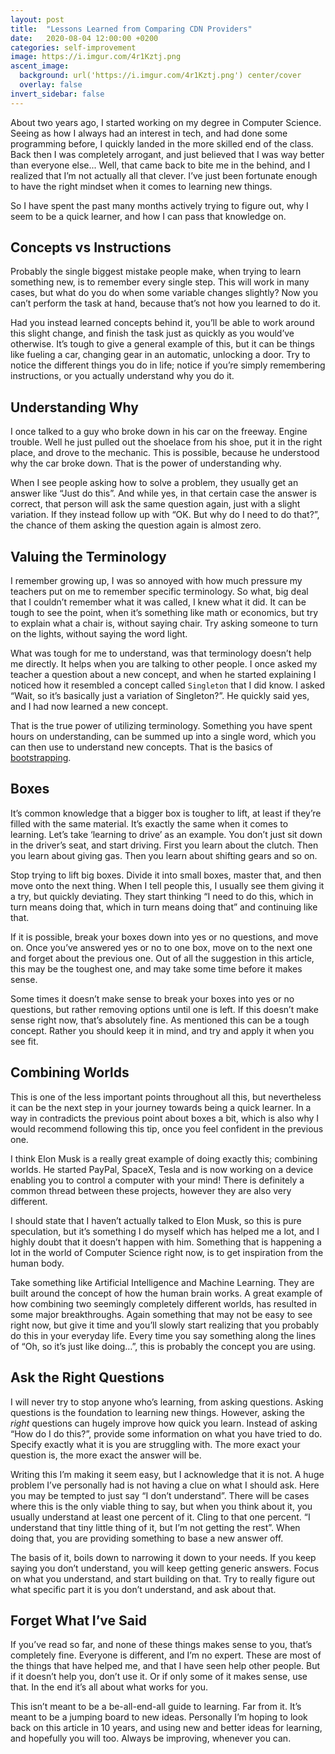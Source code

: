 ```yaml
---
layout: post
title:  "Lessons Learned from Comparing CDN Providers"
date:   2020-08-04 12:00:00 +0200
categories: self-improvement
image: https://i.imgur.com/4r1Kztj.png
ascent_image:
  background: url('https://i.imgur.com/4r1Kztj.png') center/cover
  overlay: false
invert_sidebar: false
---
```


About two years ago, I started working on my degree in Computer Science. Seeing as how I always had an interest in tech, and had done some programming before, I quickly landed in the more skilled end of the class. Back then I was completely arrogant, and just believed that I was way better than everyone else... Well, that came back to bite me in the behind, and I realized that I’m not actually all that clever. I’ve just been fortunate enough to have the right mindset when it comes to learning new things.

So I have spent the past many months actively trying to figure out, why I seem to be a quick learner, and how I can pass that knowledge on.

## Concepts vs Instructions

Probably the single biggest mistake people make, when trying to learn something new, is to remember every single step. This will work in many cases, but what do you do when some variable changes slightly? Now you can’t perform the task at hand, because that’s not how you learned to do it.

Had you instead learned concepts behind it, you’ll be able to work around this slight change, and finish the task just as quickly as you would’ve otherwise. It’s tough to give a general example of this, but it can be things like fueling a car, changing gear in an automatic, unlocking a door. Try to notice the different things you do in life; notice if you’re simply remembering instructions, or you actually understand why you do it.

## Understanding Why

I once talked to a guy who broke down in his car on the freeway. Engine trouble. Well he just pulled out the shoelace from his shoe, put it in the right place, and drove to the mechanic. This is possible, because he understood why the car broke down. That is the power of understanding why.

When I see people asking how to solve a problem, they usually get an answer like “Just do this”. And while yes, in that certain case the answer is correct, that person will ask the same question again, just with a slight variation. If they instead follow up with “OK. But why do I need to do that?”, the chance of them asking the question again is almost zero.

## Valuing the Terminology

I remember growing up, I was so annoyed with how much pressure my teachers put on me to remember specific terminology. So what, big deal that I couldn’t remember what it was called, I knew what it did. It can be tough to see the point, when it’s something like math or economics, but try to explain what a chair is, without saying chair. Try asking someone to turn on the lights, without saying the word light.

What was tough for me to understand, was that terminology doesn’t help me directly. It helps when you are talking to other people. I once asked my teacher a question about a new concept, and when he started explaining I noticed how it resembled a concept called `Singleton` that I did know. I asked “Wait, so it’s basically just a variation of Singleton?”. He quickly said yes, and I had now learned a new concept.

That is the true power of utilizing terminology. Something you have spent hours on understanding, can be summed up into a single word, which you can then use to understand new concepts. That is the basics of [bootstrapping](https://www.youtube.com/watch?v=nslY1s0U9_c).

## Boxes

It’s common knowledge that a bigger box is tougher to lift, at least if they’re filled with the same material. It’s exactly the same when it comes to learning. Let’s take ‘learning to drive’ as an example. You don’t just sit down in the driver’s seat, and start driving. First you learn about the clutch. Then you learn about giving gas. Then you learn about shifting gears and so on.

Stop trying to lift big boxes. Divide it into small boxes, master that, and then move onto the next thing. When I tell people this, I usually see them giving it a try, but quickly deviating. They start thinking “I need to do this, which in turn means doing that, which in turn means doing that” and continuing like that.

If it is possible, break your boxes down into yes or no questions, and move on. Once you’ve answered yes or no to one box, move on to the next one and forget about the previous one. Out of all the suggestion in this article, this may be the toughest one, and may take some time before it makes sense.

Some times it doesn’t make sense to break your boxes into yes or no questions, but rather removing options until one is left. If this doesn’t make sense right now, that’s absolutely fine. As mentioned this can be a tough concept. Rather you should keep it in mind, and try and apply it when you see fit.

## Combining Worlds

This is one of the less important points throughout all this, but nevertheless it can be the next step in your journey towards being a quick learner. In a way in contradicts the previous point about boxes a bit, which is also why I would recommend following this tip, once you feel confident in the previous one.

I think Elon Musk is a really great example of doing exactly this; combining worlds. He started PayPal, SpaceX, Tesla and is now working on a device enabling you to control a computer with your mind! There is definitely a common thread between these projects, however they are also very different.

I should state that I haven’t actually talked to Elon Musk, so this is pure speculation, but it’s something I do myself which has helped me a lot, and I highly doubt that it doesn’t happen with him. Something that is happening a lot in the world of Computer Science right now, is to get inspiration from the human body.

Take something like Artificial Intelligence and Machine Learning. They are built around the concept of how the human brain works. A great example of how combining two seemingly completely different worlds, has resulted in some major breakthroughs. Again something that may not be easy to see right now, but give it time and you’ll slowly start realizing that you probably do this in your everyday life. Every time you say something along the lines of “Oh, so it’s just like doing…”, this is probably the concept you are using.

## Ask the Right Questions

I will never try to stop anyone who’s learning, from asking questions. Asking questions is the foundation to learning new things. However, asking the *right* questions can hugely improve how quick you learn. Instead of asking “How do I do this?”, provide some information on what you have tried to do. Specify exactly what it is you are struggling with. The more exact your question is, the more exact the answer will be.

Writing this I’m making it seem easy, but I acknowledge that it is not. A huge problem I’ve personally had is not having a clue on what I should ask. Here you may be tempted to just say “I don’t understand”. There will be cases where this is the only viable thing to say, but when you think about it, you usually understand at least one percent of it. Cling to that one percent. “I understand that tiny little thing of it, but I’m not getting the rest”. When doing that, you are providing something to base a new answer off.

The basis of it, boils down to narrowing it down to your needs. If you keep saying you don’t understand, you will keep getting generic answers. Focus on what you understand, and start building on that. Try to really figure out what specific part it is you don’t understand, and ask about that.

## Forget What I’ve Said

If you’ve read so far, and none of these things makes sense to you, that’s completely fine. Everyone is different, and I’m no expert. These are most of the things that have helped me, and that I have seen help other people. But if it doesn’t help you, don’t use it. Or if only some of it makes sense, use that. In the end it’s all about what works for you.

This isn’t meant to be a be-all-end-all guide to learning. Far from it. It’s meant to be a jumping board to new ideas. Personally I’m hoping to look back on this article in 10 years, and using new and better ideas for learning, and hopefully you will too. Always be improving, whenever you can.
